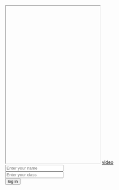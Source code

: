 <html>
<head>
<title>form</title>
<body>
<iframe height="500px" width="300px" name="iframe"></iframe>
<a href="C:\Users\HP\Desktop\index\20230828213230705.mp4"target="iframe">video<br></a>

<form>
<input type="text" name="sname" placeholder="Enter your name">
<br>
<input type="text" name="pname" placeholder="Enter your class">
<br>
<input type="submit" value="log in">
</form>
</body>
</html>
